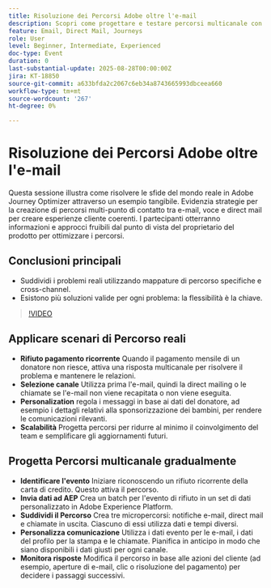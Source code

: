 ```yaml
---
title: Risoluzione dei Percorsi Adobe oltre l'e-mail
description: Scopri come progettare e testare percorsi multicanale con Adobe Journey Optimizer utilizzando profili di test, dati di eventi e scenari reali per un coinvolgimento ottimale.
feature: Email, Direct Mail, Journeys
role: User
level: Beginner, Intermediate, Experienced
doc-type: Event
duration: 0
last-substantial-update: 2025-08-28T00:00:00Z
jira: KT-18850
source-git-commit: a633bfda2c2067c6eb34a8743665993dbceea660
workflow-type: tm+mt
source-wordcount: '267'
ht-degree: 0%

---
```



# Risoluzione dei Percorsi Adobe oltre l&#39;e-mail

Questa sessione illustra come risolvere le sfide del mondo reale in Adobe Journey Optimizer attraverso un esempio tangibile. Evidenzia strategie per la creazione di percorsi multi-punto di contatto tra e-mail, voce e direct mail per creare esperienze cliente coerenti. I partecipanti otterranno informazioni e approcci fruibili dal punto di vista del proprietario del prodotto per ottimizzare i percorsi.

## Conclusioni principali

* Suddividi i problemi reali utilizzando mappature di percorso specifiche e cross-channel.
* Esistono più soluzioni valide per ogni problema: la flessibilità è la chiave.

>[!VIDEO](https://video.tv.adobe.com/v/3471331/?learn=on&enablevpops)

## Applicare scenari di Percorso reali

* **Rifiuto pagamento ricorrente** Quando il pagamento mensile di un donatore non riesce, attiva una risposta multicanale per risolvere il problema e mantenere le relazioni.
* **Selezione canale** Utilizza prima l&#39;e-mail, quindi la direct mailing o le chiamate se l&#39;e-mail non viene recapitata o non viene eseguita.
* **Personalization** regola i messaggi in base ai dati del donatore, ad esempio i dettagli relativi alla sponsorizzazione dei bambini, per rendere le comunicazioni rilevanti.
* **Scalabilità** Progetta percorsi per ridurre al minimo il coinvolgimento del team e semplificare gli aggiornamenti futuri.

## Progetta Percorsi multicanale gradualmente

* **Identificare l&#39;evento** Iniziare riconoscendo un rifiuto ricorrente della carta di credito. Questo attiva il percorso.
* **Invia dati ad AEP** Crea un batch per l&#39;evento di rifiuto in un set di dati personalizzato in Adobe Experience Platform.
* **Suddividi il Percorso** Crea tre micropercorsi: notifiche e-mail, direct mail e chiamate in uscita. Ciascuno di essi utilizza dati e tempi diversi.
* **Personalizza comunicazione** Utilizza i dati evento per le e-mail, i dati del profilo per la stampa e le chiamate. Pianifica in anticipo in modo che siano disponibili i dati giusti per ogni canale.
* **Monitora risposte** Modifica il percorso in base alle azioni del cliente (ad esempio, aperture di e-mail, clic o risoluzione del pagamento) per decidere i passaggi successivi.
